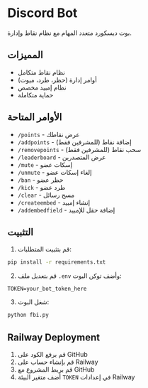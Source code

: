 # Discord Bot

بوت ديسكورد متعدد المهام مع نظام نقاط وإدارة.

## المميزات
- نظام نقاط متكامل
- أوامر إدارة (حظر، طرد، ميوت)
- نظام إمبيد مخصص
- حماية متكاملة

## الأوامر المتاحة
- `/points` - عرض نقاطك
- `/addpoints` - إضافة نقاط (للمشرفين فقط)
- `/removepoints` - سحب نقاط (للمشرفين فقط)
- `/leaderboard` - عرض المتصدرين
- `/mute` - إسكات عضو
- `/unmute` - إلغاء إسكات عضو
- `/ban` - حظر عضو
- `/kick` - طرد عضو
- `/clear` - مسح رسائل
- `/createembed` - إنشاء إمبيد
- `/addembedfield` - إضافة حقل للإمبيد

## التثبيت
1. قم بتثبيت المتطلبات:
```bash
pip install -r requirements.txt
```

2. قم بتعديل ملف `.env` وأضف توكن البوت:
```
TOKEN=your_bot_token_here
```

3. شغل البوت:
```bash
python fbi.py
```

## Railway Deployment
1. قم برفع الكود على GitHub
2. قم بإنشاء حساب على Railway
3. قم بربط المشروع مع GitHub
4. أضف متغير البيئة `TOKEN` في إعدادات Railway 